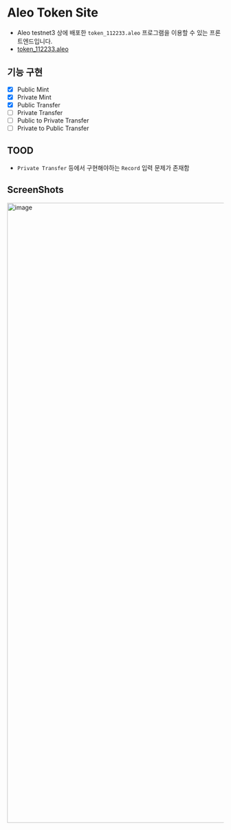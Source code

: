 # Aleo Token Site

- Aleo testnet3 상에 배포한 `token_112233.aleo` 프로그램을 이용할 수 있는 프론트엔드입니다.
- [token_112233.aleo](https://explorer.hamp.app/program?id=token_112233.aleo)

## 기능 구현
- [x] Public Mint
- [x] Private Mint
- [x] Public Transfer
- [ ] Private Transfer
- [ ] Public to Private Transfer
- [ ] Private to Public Transfer

## TOOD
- `Private Transfer` 등에서 구현해야하는 `Record` 입력 문제가 존재함


## ScreenShots

<img width="1440" alt="image" src="https://github.com/c0np4nn4/aleo_token_site/assets/49471288/40ec978a-22ec-4129-ba85-1427b63e65a3">
